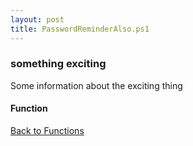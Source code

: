 ```yaml
---
layout: post
title: PasswordReminderAlso.ps1
---
```


### something exciting

Some information about the exciting thing

#### Function

<script async src="https://gist-it.appspot.com/github.com/BanterBoy/scripts-blog/blob/master/PowerShell/functions/exchange/PasswordReminderAlso.ps1" crossorigin="anonymous"></script>

<a href="/menu/_pages/functions.html">Back to Functions</a>
